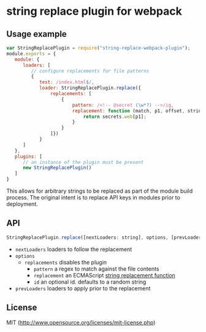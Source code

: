 # string replace plugin for webpack

## Usage example

``` javascript
var StringReplacePlugin = require("string-replace-webpack-plugin");
module.exports = {
   module: {
      loaders: [
         // configure replacements for file patterns
         { 
            test: /index.html$/,
            loader: StringReplacePlugin.replace({
                replacements: [
                    {
                        pattern: /<!-- @secret (\w*?) -->/ig,
                        replacement: function (match, p1, offset, string) {
                            return secrets.web[p1];
                        }
                    }
                ]})
            }
      ]
   },
   plugins: [
      // an instance of the plugin must be present
      new StringReplacePlugin()
   ]
}
```

This allows for arbitrary strings to be replaced as part of the module build process.  The original intent is to replace API
keys in modules prior to deployment.

## API

``` javascript
StringReplacePlugin.replace([nextLoaders: string], options, [prevLoaders: string])
```

* `nextLoaders` loaders to follow the replacement
* `options`
  * `replacements` disables the plugin
    * `pattern` a regex to match against the file contents
    * `replacement` an ECMAScript [string replacement function](https://developer.mozilla.org/en-US/docs/Web/JavaScript/Reference/Global_Objects/String/replace#Specifying_a_function_as_a_parameter)
    * `id` an optional id. defaults to a random string
* `prevLoaders` loaders to apply prior to the replacement

## License

MIT (http://www.opensource.org/licenses/mit-license.php)
